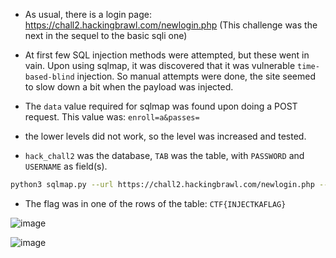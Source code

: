 * As usual, there is a login page: https://chall2.hackingbrawl.com/newlogin.php (This challenge was the next in the sequel to the basic sqli one)

* At first few SQL injection methods were attempted, but these went in vain. Upon using sqlmap, it was discovered that it was vulnerable `time-based-blind` injection. So manual attempts were done, the site seemed to slow down a bit when the payload was injected. 

* The `data` value required for sqlmap was found upon doing a POST request. This value was: `enroll=a&passes=`

* the lower levels did not work, so the level was increased and tested.

* `hack_chall2` was the database, `TAB` was the table, with `PASSWORD` and `USERNAME` as field(s).

```bash
python3 sqlmap.py --url https://chall2.hackingbrawl.com/newlogin.php --technique=T --random-agent --data='enroll=a&passes=' --level=5 -D hack_chall2 --dump --no-cast
```

* The flag was in one of the rows of the table: `CTF{INJECTKAFLAG}`


![image](https://user-images.githubusercontent.com/43957261/125963329-f5b1d70d-ee8f-467e-a72b-c0ea361aeaa3.png)

![image](https://user-images.githubusercontent.com/43957261/125963577-14dd5f56-3b2b-4f94-bc28-7aefed537957.png)
